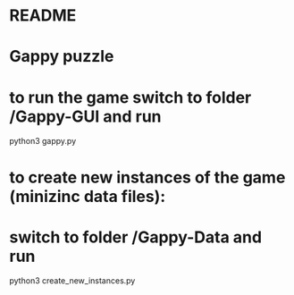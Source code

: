# README #

# Gappy puzzle #
# to run the game switch to folder /Gappy-GUI and run

python3 gappy.py

# to create new instances of the game (minizinc data files):
# switch to folder /Gappy-Data and run

python3 create_new_instances.py
